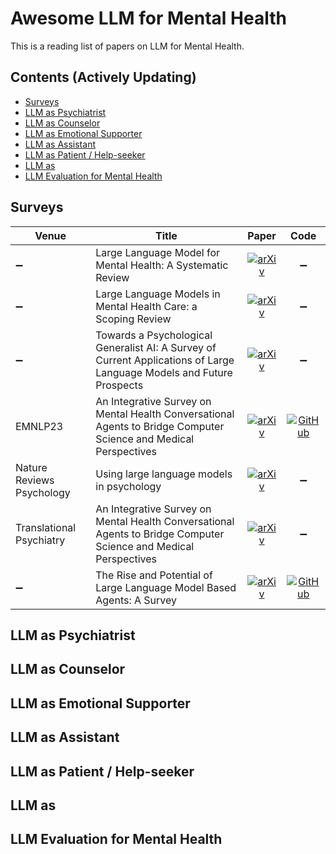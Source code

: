 # Awesome LLM for Mental Health

This is a reading list of papers on LLM for Mental Health.

## Contents (Actively Updating)

- [Surveys](#surveys)
- [LLM as Psychiatrist](#llm-as-psychiatrist)
- [LLM as Counselor](#llm-as-counselor)
- [LLM as Emotional Supporter](#llm-as-emotional-supporter)
- [LLM as Assistant](#llm-as-assistant)
- [LLM as Patient / Help-seeker](#llm-as-patient--help-seeker)
- [LLM as](#llm-as)
- [LLM Evaluation for Mental Health](#llm-evaluation-for-mental-health)

## Surveys

| **Venue** | **Title** | **Paper** | **Code** |
| --------- | --------- |:---------:|:--------:|
| :heavy_minus_sign: |Large Language Model for Mental Health: A Systematic Review|[![arXiv](https://img.shields.io/badge/arXiv-2401.02984-b31b1b.svg)](https://arxiv.org/abs/2401.02984)|:heavy_minus_sign:|
| :heavy_minus_sign: |Large Language Models in Mental Health Care: a Scoping Review|[![arXiv](https://img.shields.io/badge/arXiv-2403.15401-b31b1b.svg)](https://arxiv.org/abs/2403.15401)|:heavy_minus_sign:|
| :heavy_minus_sign: |Towards a Psychological Generalist AI: A Survey of Current Applications of Large Language Models and Future Prospects|[![arXiv](https://img.shields.io/badge/arXiv-2312.04578-b31b1b.svg)](https://arxiv.org/abs/2312.04578)|:heavy_minus_sign:|
| EMNLP23 |An Integrative Survey on Mental Health Conversational Agents to Bridge Computer Science and Medical Perspectives|[![arXiv](https://img.shields.io/badge/paper-link-b31b1b.svg)](https://aclanthology.org/2023.emnlp-main.698/)|[![GitHub](https://img.shields.io/github/stars/jeffreych0/mental_chatbot_survey)](https://github.com/jeffreych0/mental_chatbot_survey)|
| Nature Reviews Psychology |Using large language models in psychology|[![arXiv](https://img.shields.io/badge/paper-link-b31b1b.svg)](https://www.nature.com/articles/s44159-023-00241-5)|:heavy_minus_sign:|
| Translational Psychiatry |An Integrative Survey on Mental Health Conversational Agents to Bridge Computer Science and Medical Perspectives|[![arXiv](https://img.shields.io/badge/paper-link-b31b1b.svg)](https://www.nature.com/articles/s41398-023-02592-2/)|:heavy_minus_sign:|
| :heavy_minus_sign: |The Rise and Potential of Large Language Model Based Agents: A Survey|[![arXiv](https://img.shields.io/badge/arXiv-2309.07864-b31b1b.svg)](https://arxiv.org/abs/2309.07864)|[![GitHub](https://img.shields.io/github/stars/WooooDyy/LLM-Agent-Paper-List)](https://github.com/WooooDyy/LLM-Agent-Paper-List)|





## LLM as Psychiatrist

## LLM as Counselor

## LLM as Emotional Supporter

## LLM as Assistant

## LLM as Patient / Help-seeker

## LLM as 

## LLM Evaluation for Mental Health
